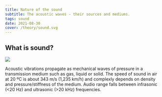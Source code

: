 ```yaml
---
title: Nature of the sound
subtitle: The acoustic waves - their sources and mediums.
tags: sound
date: 2021-08-30
cover: /theory/sound.svg
---
```


## What is sound?

![](./Spherical_pressure_waves.gif)

Acoustic vibrations propagate as mechanical waves of pressure in a transmission medium such as gas, liquid or solid. The speed of sound in air at 20 ºC is about 343 m/s (1,235 km/h) and complexly depends on density and pressure/stiffness of the medium. Audio range falls between infrasonic (<20 Hz) and ultrasonic (>20 kHz) frequencies. 
 
<sound-vibrations class="my-16" id="sound-vibrations" />
<svg-save svg="sound-vibrations" />